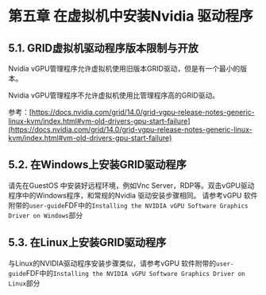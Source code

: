 # 第五章 在虚拟机中安装Nvidia 驱动程序

## 5.1. GRID虚拟机驱动程序版本限制与开放

Nvidia vGPU管理程序允许虚拟机使用旧版本GRID驱动，但是有一个最小的版本。

Nvidia vGPU管理程序不允许虚拟机使用比管理程序高的GRID驱动。

参考：[https://docs.nvidia.com/grid/14.0/grid-vgpu-release-notes-generic-linux-kvm/index.html#vm-old-drivers-gpu-start-failure](https://docs.nvidia.com/grid/14.0/grid-vgpu-release-notes-generic-linux-kvm/index.html#vm-old-drivers-gpu-start-failure)

## 5.2. 在Windows上安装GRID驱动程序

请先在GuestOS 中安装好远程环境，例如Vnc Server，RDP等。双击vGPU驱动程序中的Windows程序，和常规的Nvidia 驱动安装步骤相同。
请参考vGPU 软件附带的`user-guide`FDF中的`Installing the NVIDIA vGPU Software Graphics Driver on Windows`部分

## 5.3. 在Linux上安装GRID驱动程序

与Linux的NVIDIA驱动程序安装步骤类似，请参考vGPU 软件附带的`user-guide`FDF中的`Installing the NVIDIA vGPU Software Graphics Driver on Linux`部分

